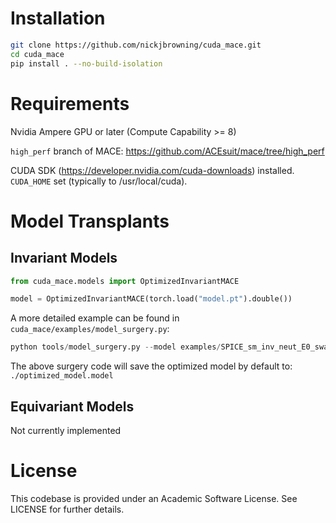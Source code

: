 
# Installation

```bash
git clone https://github.com/nickjbrowning/cuda_mace.git
cd cuda_mace
pip install . --no-build-isolation
```

# Requirements
Nvidia Ampere GPU or later (Compute Capability >= 8)

`high_perf` branch of MACE: https://github.com/ACEsuit/mace/tree/high_perf

CUDA SDK (https://developer.nvidia.com/cuda-downloads) installed. `CUDA_HOME` set (typically to /usr/local/cuda).

# Model Transplants

## Invariant Models

```python
from cuda_mace.models import OptimizedInvariantMACE

model = OptimizedInvariantMACE(torch.load("model.pt").double())
```

A more detailed example can be found in `cuda_mace/examples/model_surgery.py`:

```python
python tools/model_surgery.py --model examples/SPICE_sm_inv_neut_E0_swa.model
```

The above surgery code will save the optimized model by default to: `./optimized_model.model`

## Equivariant Models

Not currently implemented

# License

This codebase is provided under an Academic Software License. See LICENSE for further details.
